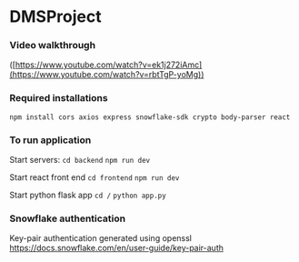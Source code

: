 # DMSProject

### Video walkthrough
([https://www.youtube.com/watch?v=ek1j272iAmc](https://www.youtube.com/watch?v=rbtTgP-yoMg))

### Required installations
`npm install cors axios express snowflake-sdk crypto body-parser react`

### To run application
Start servers:
`cd backend`
`npm run dev`

Start react front end
`cd frontend`
`npm run dev`

Start python flask app
`cd /`
`python app.py`

### Snowflake authentication
Key-pair authentication generated using openssl
https://docs.snowflake.com/en/user-guide/key-pair-auth

